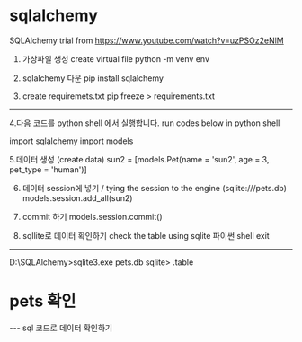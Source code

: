 # sqlalchemy
SQLAlchemy trial from https://www.youtube.com/watch?v=uzPSOz2eNlM

1. 가상파일 생성 create virtual file
python -m venv env

2. sqlalchemy 다운 
pip install sqlalchemy

3. create requiremets.txt 
pip freeze > requirements.txt

-------------------------------------------
4.다음 코드를 python shell 에서 실행합니다. 
  run codes below in python shell

import sqlalchemy
import models 

5.데이터 생성 (create data)
sun2 = [models.Pet(name = 'sun2', age = 3, pet_type = 'human')]

6. 데이터 session에 넣기 / tying the session to the engine (sqlite:///pets.db)
models.session.add_all(sun2)

7. commit 하기
models.session.commit()

8. sqllite로 데이터 확인하기 check the table using sqlite
파이썬 shell exit 
----------------------------------------------------

D:\SQLAlchemy>sqlite3.exe pets.db
sqlite> .table 
# pets 확인
--- sql 코드로 데이터 확인하기 


